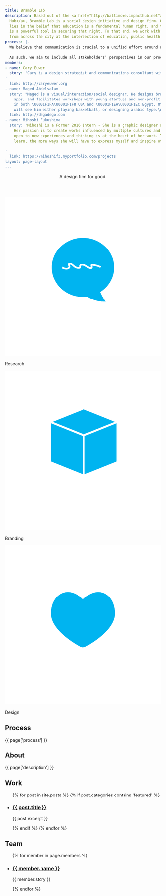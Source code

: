 ```yaml
---
title: Bramble Lab
description: Based out of the <a href="http://baltimore.impacthub.net">Baltimore Impact
  Hub</a>, Bramble Lab is a social design initiative and design firm. Our passion
  lies in the belief that education is a fundamental human right, and that design
  is a powerful tool in securing that right. To that end, we work with organizations
  from across the city at the intersection of education, public health and policy.
process: |-
  We believe that communication is crucial to a unified effort around any given problem. And to communicate problems, intentions and ideas in a way that’s strategic, relevant and compelling,  design is an immensely powerful tool.

  As such, we aim to include all stakeholders’ perspectives in our process: the audience, policymakers, similar organizations, and others as needed. Social design is a tool to ground our understanding of a problem in the experience of the people going through it, thereby coming up with solutions from everyone involved.
members:
- name: Cary Euwer
  story: 'Cary is a design strategist and communications consultant with 8 years' experience, and trained in human-centered design. He's passionate about using visual media and storytelling for civic engagement.
'
  link: http://caryeuwer.org
- name: Maged Abdelsalam
  story: "Maged is a visual/interaction/social designer. He designs brands, codes
    apps, and facilitates workshops with young startups and non-profit organizations
    in both \U0001F1FA\U0001F1F8 USA and \U0001F1EA\U0001F1EC Egypt. Otherwise you
    will see him either playing basketball, or designing arabic type.\n"
  link: http://dagadego.com
- name: Mihoshi Fukushima
  story: 'Mihoshi is a Former 2016 Intern - She is a graphic designer and illustrator.
    Her passion is to create works influenced by multiple cultures and values. Being
    open to new experiences and thinking is at the heart of her work. The more she
    learn, the more ways she will have to express myself and inspire others.

'
  link: https://mihoshif3.myportfolio.com/projects
layout: page-layout
---
```


<header>
  <p>A design firm for good.</p>
</header>

<section id="services">
  <div class="row col_3">
    <div>
      <img src="/svg/research.svg"/>
      <p>Research</p>
    </div>
    <div>
      <img src="/svg/branding.svg"/>
      <p>Branding</p>
    </div>
    <div>
      <img src="/svg/design.svg"/>
      <p>Design</p>
    </div>
  </div>
<h2>Process</h2>
<p>{{ page['process'] }}</p>
</section>

<section id="about">
  <h2>About</h2>
  <p>{{ page['description'] }}</p>
</section>

<section id="work">
  <h2>Work</h2>
  <ul>
    {% for post in site.posts %}
      {% if post.categories contains 'featured' %}
      <li>
        <h3><a href="{{ post.url }}">{{ post.title }}</a></h3>
        <p>{{ post.excerpt }}</p>
      </li>
      {% endif %}
    {% endfor %}
  </ul>
</section>

<section id="team">
  <h2>Team</h2>
  <ul>
{% for member in page.members %}
    <li>
      <h3><a href="{{ member.link }}">{{ member.name }}</a></h3>
      <p>{{ member.story }}</p>
    </li>
{% endfor %}
  </ul>
</section>
